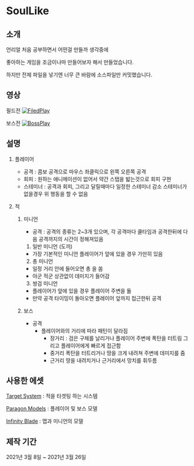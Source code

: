 # SoulLike

## 소개

언리얼 처음 공부하면서 어떤걸 만들까 생각중에

좋아하는 게임을 조금이나마 만들어보자 해서 만들었습니다.

하지만 전체 파일을 넣기엔 너무 큰 바람에 소스파일만 커밋했습니다.

## 영상
필드전
[![FiledPlay](https://img.youtube.com/vi/T9Zk9K5Cj0I/sddefault.jpg)](https://youtu.be/T9Zk9K5Cj0I)

보스전
[![BossPlay](https://img.youtube.com/vi/_90AZ9PPuTY/sddefault.jpg)](https://youtu.be/_90AZ9PPuTY)

## 설명

1. 플레이어
   - 공격 : 콤보 공격으로 마우스 좌클릭으로 왼쪽 오른쪽 공격
   - 회피 : 원하는 애니메이션이 없어서 약간 스탭을 밟는것으로 회피 구현
   - 스테미너 : 공격과 회피, 그리고 달릴때마다 일정한 스테미너 감소 스테미너가 없을경우 위 행동을 할 수 없음

2. 적
   1. 미니언
       - 공격 : 공격의 종류는 2~3개 있으며, 각 공격마다 쿨타임과 공격한뒤에 다음 공격까지의 시간이 정해져있음
      1. 일반 미니언 (도끼)
        - 가장 기본적인 미니언 플레이어가 앞에 있을 경우 가만히 있음
        2. 총 미니언
        - 일정 거리 안에 들어오면 총 을 쏨
        - 아군 적군 상관없이 데미지가 들어감
        3. 쌍검 미니언
        - 플레이어가 앞에 있을 경우 플레이어 주변을 돎
        - 만약 공격 타이밍이 돌아오면 플레이어 앞까지 접근한뒤 공격

    2. 보스
        - 공격
          - 플레이어와의 거리에 따라 패턴이 달라짐
            - 장거리 : 검은 구체를 날리거나 플레이어 주변에 폭탄을 터트림 그리고 플레이어에게 빠르게 접근함
            - 중거리 폭탄을 터트리거나 땅을 크게 내려쳐 주변에 데미지를 줌
            - 근거리 땅을 내려치거나 근거리에서 망치를 휘두름

## 사용한 에셋

[Target System](https://www.unrealengine.com/marketplace/ko/product/target-system-component-plugin) : 적을 타겟팅 하는 시스템

[Paragon Models](https://www.unrealengine.com/ko/paragon) : 플레이어 및 보스 모델

[Infinity Blade](https://www.unrealengine.com/marketplace/ko/assets?keywords=infinity%20blade) : 맵과 미니언의 모델

## 제작 기간
2021년 3월 8일 ~ 2021년 3월 26일

